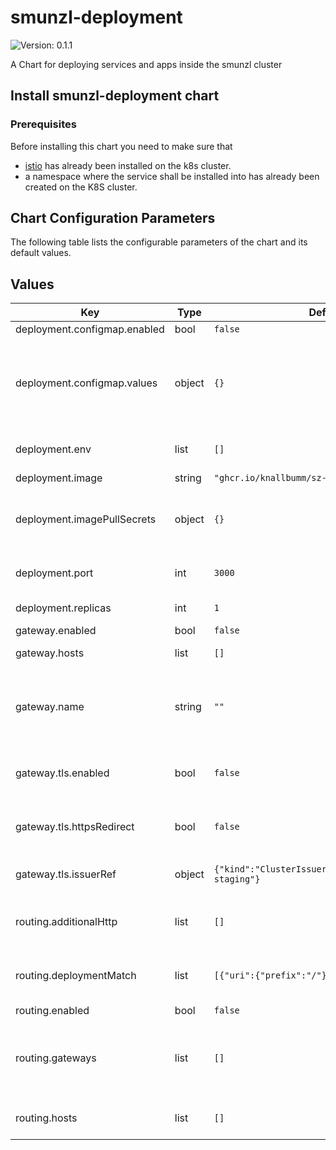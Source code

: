 # smunzl-deployment

![Version: 0.1.1](https://img.shields.io/badge/Version-0.1.1-informational?style=flat-square) 

A Chart for deploying services and apps inside the smunzl cluster

## Install smunzl-deployment chart

### Prerequisites

Before installing this chart you need to make sure that

- [istio](https://istio.io/) has already been installed on the k8s cluster.
- a namespace where the service shall be installed into has already been created on the K8S cluster.

## Chart Configuration Parameters

The following table lists the configurable parameters of the chart and its default values.

## Values

| Key | Type | Default | Description |
|-----|------|---------|-------------|
| deployment.configmap.enabled | bool | `false` |  |
| deployment.configmap.values | object | `{}` | Values for configmap. The values will be passed as container envs, exactly matching the key names. |
| deployment.env | list | `[]` | Additional [kubernetes container envs](https://kubernetes.io/docs/tasks/inject-data-application/define-environment-variable-container/) |
| deployment.image | string | `"ghcr.io/knallbumm/sz-app-landingpage:0.5.2"` | Docker image uri |
| deployment.imagePullSecrets | object | `{}` | Image pull secrets, useful when interacting with private registy |
| deployment.port | int | `3000` | Container-port to expose per Service |
| deployment.replicas | int | `1` | Amount of pod replicas |
| gateway.enabled | bool | `false` |  |
| gateway.hosts | list | `[]` | List of usable hosts |
| gateway.name | string | `""` | Name of Gateway Resource. Defaults to: {{ .Release.Name }}-gateway |
| gateway.tls.enabled | bool | `false` | Whether to create and apply a TLS-Certificate |
| gateway.tls.httpsRedirect | bool | `false` | Whether to redirect all traffic from http to https |
| gateway.tls.issuerRef | object | `{"kind":"ClusterIssuer","name":"letsencrypt-staging"}` | Certificate Resource spec.issuerRef |
| routing.additionalHttp | list | `[]` | Additional matchers/routes, see [istio request routing](https://istio.io/latest/docs/tasks/traffic-management/request-routing/) |
| routing.deploymentMatch | list | `[{"uri":{"prefix":"/"}}]` | Matcher helper for deployment, see [istio request routing](https://istio.io/latest/docs/tasks/traffic-management/request-routing/) |
| routing.enabled | bool | `false` |  |
| routing.gateways | list | `[]` | Gateways for the VirtualService. Will always include this charts' Gateway, if used. |
| routing.hosts | list | `[]` | Hosts, the VirtualService should listen too |